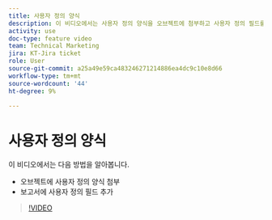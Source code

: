 ```yaml
---
title: 사용자 정의 양식
description: 이 비디오에서는 사용자 정의 양식을 오브젝트에 첨부하고 사용자 정의 필드를 보고서에 추가하는 방법에 대해 알아봅니다.
activity: use
doc-type: feature video
team: Technical Marketing
jira: KT-Jira ticket
role: User
source-git-commit: a25a49e59ca483246271214886ea4dc9c10e8d66
workflow-type: tm+mt
source-wordcount: '44'
ht-degree: 9%

---
```


# 사용자 정의 양식

이 비디오에서는 다음 방법을 알아봅니다.

* 오브젝트에 사용자 정의 양식 첨부
* 보고서에 사용자 정의 필드 추가

>[!VIDEO](https://video.tv.adobe.com/v/335173/?quality=12&learn=on)
